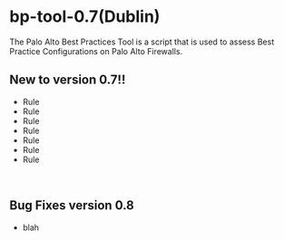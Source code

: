 # bp-tool-0.7(Dublin)

The Palo Alto Best Practices Tool is a script that is used to assess Best Practice Configurations on Palo Alto Firewalls.

<h2>New to version 0.7!!</h2>
<ul>
<li>Rule <br>
<li>Rule <br>
<li>Rule <br>
<li>Rule <br>
<li>Rule <br>
<li>Rule <br>
<li>Rule <br>
</ul>


<br>

<h2>Bug Fixes version 0.8</h2>
<ul>
<li>blah
</ul>
